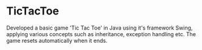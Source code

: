 # TicTacToe
Developed a basic game 'Tic Tac Toe' in Java using it's framework Swing, applying various concepts such as inheritance, exception handling etc. The game resets automatically when it ends.
